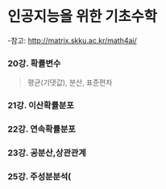 # 인공지능을 위한 기초수학

-참고: http://matrix.skku.ac.kr/math4ai/  

### 20강. 확률변수
> 평균(기댓값), 분산, 표준편차

### 21강. 이산확률분포

### 22강. 연속확률분포

### 23강. 공분산,상관관계


### 25강. 주성분분석(
